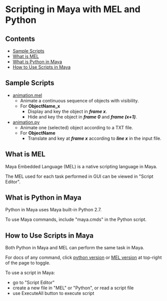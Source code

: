 # Scripting in Maya with MEL and Python
## Contents
  - [Sample Scripts](#sample-scripts)
  - [What is MEL](#what-is-mel)
  - [What is Python in Maya](#what-is-python-in-maya)
  - [How to Use Scripts in Maya](#how-to-use-scripts-in-maya)

## Sample Scripts
- [animation.mel](../maya-scripts/animation.mel)
  - Animate a continuous sequence of objects with visibility.
  - For **ObjectName_x**
    - Display and key the object in **_frame x_**.
    - Hide and key the object in **_frame 0_** and **_frame (x+1)_**.
- [animation.py](../maya-scripts/animation.py)
  - Animate one (selected) object according to a TXT file.
  - For **ObjectName**
    - Translate and key at **_frame x_** according to **_line x_** in the input file.

## What is MEL
Maya Embedded Language (MEL) is a native scripting language in Maya.

The MEL used for each task performed in GUI can be viewed in "Script Editor".

## What is Python in Maya
Python in Maya uses Maya built-in Python 2.7. 

To use Maya commands, include "maya.cmds" in the Python script.

## How to Use Scripts in Maya
Both Python in Maya and MEL can perform the same task in Maya. 

For docs of any command, click <ins>python version</ins> or <ins>MEL version</ins> at top-right of the page to toggle.

To use a script in Maya:
- go to "Script Editor" 
- create a new file in "MEL" or "Python", or read a script file
- use ExecuteAll button to execute script